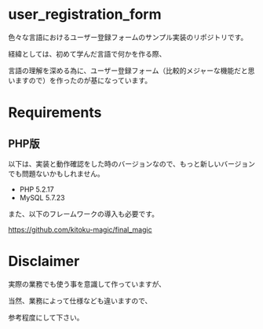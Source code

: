 # user_registration_form
色々な言語におけるユーザー登録フォームのサンプル実装のリポジトリです。

経緯としては、初めて学んだ言語で何かを作る際、

言語の理解を深める為に、ユーザー登録フォーム（比較的メジャーな機能だと思いますので）を作ったのが基になっています。

# Requirements
## PHP版
以下は、実装と動作確認をした時のバージョンなので、もっと新しいバージョンでも問題ないかもしれません。
- PHP 5.2.17
- MySQL 5.7.23

また、以下のフレームワークの導入も必要です。

https://github.com/kitoku-magic/final_magic

# Disclaimer
実際の業務でも使う事を意識して作っていますが、

当然、業務によって仕様なども違いますので、

参考程度にして下さい。
